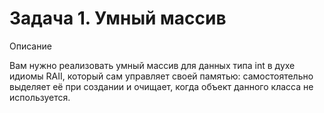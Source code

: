 # Задача 1. Умный массив
Описание

Вам нужно реализовать умный массив для данных типа int в духе идиомы RAII, который сам управляет своей памятью: самостоятельно выделяет её при создании и очищает, когда объект данного класса не используется.

